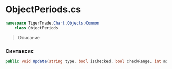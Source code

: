 
# ObjectPeriods.cs
```csharp
namespace TigerTrade.Chart.Objects.Common  
    class ObjectPeriods
```

> Описание

### Синтаксис
```csharp
public void Update(string type, bool isChecked, bool checkRange, int min, int max)
```

